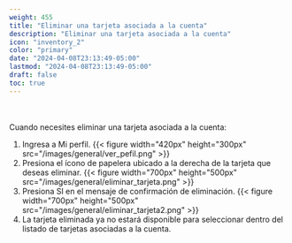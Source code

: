 ```yaml
---
weight: 455
title: "Eliminar una tarjeta asociada a la cuenta"
description: "Eliminar una tarjeta asociada a la cuenta"
icon: "inventory_2"
color: "primary"
date: "2024-04-08T23:13:49-05:00"
lastmod: "2024-04-08T23:13:49-05:00"
draft: false
toc: true
---
```

<br></br>
Cuando necesites eliminar una tarjeta asociada a la cuenta:

1. Ingresa a Mi perfil.
{{< figure width="420px" height="300px" src="/images/general/ver_pefil.png" >}}
2. Presiona el ícono de papelera ubicado a la derecha de la tarjeta que deseas eliminar.
{{< figure width="700px" height="500px" src="/images/general/eliminar_tarjeta.png" >}}
3. Presiona SI en el mensaje de confirmación de eliminación.
{{< figure width="700px" height="500px" src="/images/general/eliminar_tarjeta2.png" >}}
4. La tarjeta eliminada ya no estará disponible para seleccionar dentro del listado de tarjetas asociadas a la cuenta.